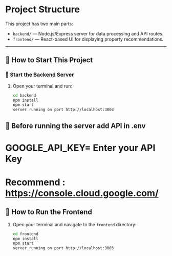
# Project Structure

This project has two main parts:

- `backend/` — Node.js/Express server for data processing and API routes.
- `frontend/` — React-based UI for displaying property recommendations.

---

## 🚀 How to Start This Project

### 🔧 Start the Backend Server

1. Open your terminal and run:
   ```bash
   cd backend
   npm install
   npm start
   server running on port http://localhost:3003

## 🚀 Before running the server add API in .env 
# GOOGLE_API_KEY= Enter your API Key
# Recommend : https://console.cloud.google.com/



## 🚀 How to Run the Frontend

1. Open your terminal and navigate to the `frontend` directory:
   ```bash
   cd frontend
   npm install
   npm start
   server running on port http://localhost:3003
